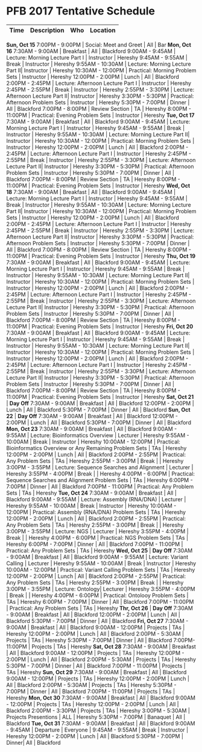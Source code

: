 PFB 2017 Tentative Schedule
==========================


 Time | Description | Who | Location  
 ---- | ----------- | --- | ---------  
 __Sun, Oct 15__
  7:00PM -  9:00PM  | Social: Meet and Greet | All | Bar 
__Mon, Oct 16__ 
  7:30AM -  9:00AM  | Breakfast | All | Blackford
  9:00AM -  9:45AM  | Lecture: Morning Lecture Part I | Instructor | Hereshy
  9:45AM -  9:55AM  | Break | Instructor | Hereshy
  9:55AM - 10:30AM  | Lecture: Morning Lecture Part II| Instructor | Hereshy
 10:30AM - 12:00PM  | Practical: Morning Problem Sets | Instructor | Hereshy
 12:00PM -  2:00PM  | Lunch | All | Blackford
  2:00PM -  2:45PM  | Lecture: Afternoon Lecture Part I | Instructor | Hereshy
  2:45PM -  2:55PM  | Break | Instructor | Hereshy
  2:55PM -  3:30PM  | Lecture: Afternoon Lecture Part II| Instructor | Hereshy
  3:30PM -  5:30PM  | Practical: Afternoon Problem Sets | Instructor | Hereshy
  5:30PM -  7:00PM  | Dinner | All | Blackford
  7:00PM -  8:00PM  | Review Section | TA | Hereshy
  8:00PM - 11:00PM  | Practical: Evening Problem Sets | Instructor | Hereshy
 __Tue, Oct 17__ 
  7:30AM -  9:00AM  | Breakfast | All | Blackford
  9:00AM -  9:45AM  | Lecture: Morning Lecture Part I | Instructor | Hereshy
  9:45AM -  9:55AM  | Break | Instructor | Hereshy
  9:55AM - 10:30AM  | Lecture: Morning Lecture Part II| Instructor | Hereshy
 10:30AM - 12:00PM  | Practical: Morning Problem Sets | Instructor | Hereshy
 12:00PM -  2:00PM  | Lunch | All | Blackford
  2:00PM -  2:45PM  | Lecture: Afternoon Lecture Part I | Instructor | Hereshy
  2:45PM -  2:55PM  | Break | Instructor | Hereshy
  2:55PM -  3:30PM  | Lecture: Afternoon Lecture Part II| Instructor | Hereshy
  3:30PM -  5:30PM  | Practical: Afternoon Problem Sets | Instructor | Hereshy
  5:30PM -  7:00PM  | Dinner | All | Blackford
  7:00PM -  8:00PM  | Review Section | TA | Hereshy
  8:00PM - 11:00PM  | Practical: Evening Problem Sets | Instructor | Hereshy
  __Wed, Oct 18__ 
  7:30AM -  9:00AM  | Breakfast | All | Blackford
  9:00AM -  9:45AM  | Lecture: Morning Lecture Part I | Instructor | Hereshy
  9:45AM -  9:55AM  | Break | Instructor | Hereshy
  9:55AM - 10:30AM  | Lecture: Morning Lecture Part II| Instructor | Hereshy
 10:30AM - 12:00PM  | Practical: Morning Problem Sets | Instructor | Hereshy
 12:00PM -  2:00PM  | Lunch | All | Blackford
  2:00PM -  2:45PM  | Lecture: Afternoon Lecture Part I | Instructor | Hereshy
  2:45PM -  2:55PM  | Break | Instructor | Hereshy
  2:55PM -  3:30PM  | Lecture: Afternoon Lecture Part II| Instructor | Hereshy
  3:30PM -  5:30PM  | Practical: Afternoon Problem Sets | Instructor | Hereshy
  5:30PM -  7:00PM  | Dinner | All | Blackford
  7:00PM -  8:00PM  | Review Section | TA | Hereshy
  8:00PM - 11:00PM  | Practical: Evening Problem Sets | Instructor | Hereshy
  __Thu, Oct 19__ 
  7:30AM -  9:00AM  | Breakfast | All | Blackford
  9:00AM -  9:45AM  | Lecture: Morning Lecture Part I | Instructor | Hereshy
  9:45AM -  9:55AM  | Break | Instructor | Hereshy
  9:55AM - 10:30AM  | Lecture: Morning Lecture Part II| Instructor | Hereshy
 10:30AM - 12:00PM  | Practical: Morning Problem Sets | Instructor | Hereshy
 12:00PM -  2:00PM  | Lunch | All | Blackford
  2:00PM -  2:45PM  | Lecture: Afternoon Lecture Part I | Instructor | Hereshy
  2:45PM -  2:55PM  | Break | Instructor | Hereshy
  2:55PM -  3:30PM  | Lecture: Afternoon Lecture Part II| Instructor | Hereshy
  3:30PM -  5:30PM  | Practical: Afternoon Problem Sets | Instructor | Hereshy
  5:30PM -  7:00PM  | Dinner | All | Blackford
  7:00PM -  8:00PM  | Review Section | TA | Hereshy
  8:00PM - 11:00PM  | Practical: Evening Problem Sets | Instructor | Hereshy
  __Fri, Oct 20__ 
  7:30AM -  9:00AM  | Breakfast | All | Blackford
  9:00AM -  9:45AM  | Lecture: Morning Lecture Part I | Instructor | Hereshy
  9:45AM -  9:55AM  | Break | Instructor | Hereshy
  9:55AM - 10:30AM  | Lecture: Morning Lecture Part II| Instructor | Hereshy
 10:30AM - 12:00PM  | Practical: Morning Problem Sets | Instructor | Hereshy
 12:00PM -  2:00PM  | Lunch | All | Blackford
  2:00PM -  2:45PM  | Lecture: Afternoon Lecture Part I | Instructor | Hereshy
  2:45PM -  2:55PM  | Break | Instructor | Hereshy
  2:55PM -  3:30PM  | Lecture: Afternoon Lecture Part II| Instructor | Hereshy
  3:30PM -  5:30PM  | Practical: Afternoon Problem Sets | Instructor | Hereshy
  5:30PM -  7:00PM  | Dinner | All | Blackford
  7:00PM -  8:00PM  | Review Section | TA | Hereshy
  8:00PM - 11:00PM  | Practical: Evening Problem Sets | Instructor | Hereshy
  __Sat, Oct 21__ | __Day Off__ 
  7:30AM -  9:00AM  | Breakfast | All | Blackford
 12:00PM -  2:00PM  | Lunch | All | Blackford
 5:30PM -  7:00PM  | Dinner | All | Blackford 
 __Sun, Oct 22__ | __Day Off__ 
 7:30AM -  9:00AM  | Breakfast | All | Blackford
 12:00PM -  2:00PM  | Lunch | All | Blackford
 5:30PM -  7:00PM  | Dinner | All | Blackford
 __Mon, Oct 23__ 
7:30AM -  9:00AM  | Breakfast | All | Blackford
9:00AM -  9:55AM  | Lecture: Bioinformatics Overview | Lecturer | Hereshy
9:55AM -  10:00AM  | Break | Instructor | Hereshy
10:00AM - 12:00PM  | Practical: Bioinformatics Overview or Any Remaining Problem Sets | TAs | Hereshy
12:00PM -  2:00PM  | Lunch | All | Blackford
2:00PM -  2:55PM  | Practical: Any Problem Sets | TAs | Hereshy
2:55PM -  3:00PM  | Break | | Hereshy
3:00PM -  3:55PM  | Lecture: Sequence Searches and Alignment | Lecturer | Hereshy
3:55PM -  4:00PM  | Break |  | Hereshy
4:00PM -  6:00PM  | Practical: Sequence Searches and Alignment Problem Sets | TAs | Hereshy
6:00PM -  7:00PM  | Dinner | All | Blackford
7:00PM - 11:00PM  | Practical: Any Problem Sets | TAs | Hereshy
__Tue, Oct 24__ 
7:30AM -  9:00AM  | Breakfast | All | Blackford
9:00AM -  9:55AM  | Lecture: Assembly (RNA/DNA) | Lecturer | Hereshy
9:55AM -  10:00AM  | Break | Instructor | Hereshy
10:00AM - 12:00PM  | Practical: Assembly (RNA/DNA) Problem Sets | TAs | Hereshy
12:00PM -  2:00PM  | Lunch | All | Blackford
2:00PM -  2:55PM  | Practical: Any Problem Sets | TAs | Hereshy
2:55PM -  3:00PM  | Break | | Hereshy
3:00PM -  3:55PM  | Lecture: NGS | Lecturer | Hereshy
3:55PM -  4:00PM  | Break |  | Hereshy
4:00PM -  6:00PM  | Practical: NGS Problem Sets | TAs | Hereshy
6:00PM -  7:00PM  | Dinner | All | Blackford
7:00PM - 11:00PM  | Practical: Any Problem Sets | TAs | Hereshy
__Wed, Oct 25__  | __Day Off__ 
7:30AM -  9:00AM  | Breakfast | All | Blackford
9:00AM -  9:55AM  | Lecture: Variant Calling | Lecturer | Hereshy
9:55AM -  10:00AM  | Break | Instructor | Hereshy
10:00AM - 12:00PM  | Practical: Variant Calling Problem Sets | TAs | Hereshy
12:00PM -  2:00PM  | Lunch | All | Blackford
2:00PM -  2:55PM  | Practical: Any Problem Sets | TAs | Hereshy
2:55PM -  3:00PM  | Break | | Hereshy
3:00PM -  3:55PM  | Lecture: Ontology| Lecturer | Hereshy
3:55PM -  4:00PM  | Break |  | Hereshy
4:00PM -  6:00PM  | Practical: Ontolooy Problem Sets | TAs | Hereshy
6:00PM -  7:00PM  | Dinner | All | Blackford
7:00PM - 11:00PM  | Practical: Any Problem Sets | TAs | Hereshy
__Thr, Oct 26__  | __Day Off__ 
 7:30AM -  9:00AM  | Breakfast | All | Blackford
 12:00PM -  2:00PM  | Lunch | All | Blackford
 5:30PM -  7:00PM  | Dinner | All | Blackford
__Fri, Oct 27__ 
7:30AM -  9:00AM  | Breakfast | All | Blackford
9:00AM -  12:00PM  | Projects | TAs | Hereshy
12:00PM -  2:00PM  | Lunch | All | Blackford
2:00PM -  5:30AM  | Projects | TAs | Hereshy
5:30PM -  7:00PM  | Dinner | All | Blackford
7:00PM-  11:00PM  | Projects | TAs | Hereshy
__Sat, Oct 28__ 
7:30AM -  9:00AM  | Breakfast | All | Blackford
9:00AM -  12:00PM  | Projects | TAs | Hereshy
12:00PM -  2:00PM  | Lunch | All | Blackford
2:00PM -  5:30AM  | Projects | TAs | Hereshy
5:30PM -  7:00PM  | Dinner | All | Blackford
7:00PM -  11:00PM  | Projects | TAs | Hereshy
__Sun, Oct 29__ 
7:30AM -  9:00AM  | Breakfast | All | Blackford
9:00AM -  12:00PM  | Projects | TAs | Hereshy
12:00PM -  2:00PM  | Lunch | All | Blackford
2:00PM -  5:30AM  | Projects | TAs | Hereshy
5:30PM -  7:00PM  | Dinner | All | Blackford
7:00PM -  11:00PM  | Projects | TAs | Hereshy
__Mon, Oct 30__ 
7:30AM -  9:00AM  | Breakfast | All | Blackford
9:00AM -  12:00PM  | Projects | TAs | Hereshy
12:00PM -  2:00PM  | Lunch | All | Blackford
2:00PM -  3:30PM  | Projects | TAs | Hereshy
3:00PM -  5:30AM  | Projects Presentions | ALL | Hereshy
5:30PM -  7:00PM  | Banaquet | All | Blackford
__Tue, Oct 31__ 
7:30AM -  9:00AM  | Breakfast | All | Blackford
9:00AM -  9:45AM  | Departure | Everyone | 
9:45AM -  9:55AM  | Break | Instructor | Hereshy
12:00PM -  2:00PM  | Lunch | All | Blackford
5:30PM -  7:00PM  | Dinner| All | Blackford

